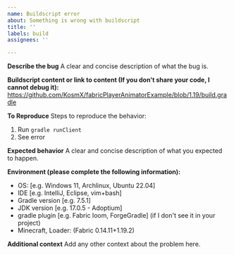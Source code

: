 ```yaml
---
name: Buildscript error
about: Something is wrong with buildscript
title: ''
labels: build
assignees: ''

---
```


**Describe the bug**
A clear and concise description of what the bug is.

**Buildscript content or link to content (If you don't share your code, I cannot debug it):**
https://github.com/KosmX/fabricPlayerAnimatorExample/blob/1.19/build.gradle

**To Reproduce**
Steps to reproduce the behavior:
1. Run `gradle runClient`
2. See error

**Expected behavior**
A clear and concise description of what you expected to happen.

**Environment (please complete the following information):**
 - OS: [e.g. Windows 11, Archlinux, Ubuntu 22.04]
 - IDE [e.g. IntelliJ, Eclipse, vim+bash]
 - Gradle version [e.g. 7.5.1]
 - JDK version [e.g. 17.0.5 - Adoptium]
 - gradle plugin [e.g. Fabric loom, ForgeGradle] (if I don't see it in your project)
 - Minecraft, Loader: (Fabric 0.14.11+1.19.2)

**Additional context**
Add any other context about the problem here.
